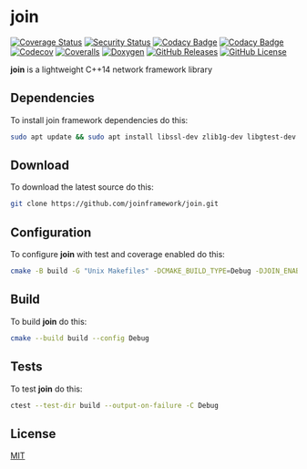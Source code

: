# join

[![Coverage Status](https://github.com/joinframework/join/workflows/coverage/badge.svg)](https://github.com/joinframework/join/actions?query=workflow%3Acoverage)
[![Security Status](https://github.com/joinframework/join/actions/workflows/security.yml/badge.svg)](https://github.com/joinframework/join/security/code-scanning)
[![Codacy Badge](https://app.codacy.com/project/badge/Grade/c2eda80c815e43748d10b9bde0be7087)](https://app.codacy.com/gh/joinframework/join/dashboard?utm_source=gh&utm_medium=referral&utm_content=&utm_campaign=Badge_grade)
[![Codacy Badge](https://app.codacy.com/project/badge/Coverage/c2eda80c815e43748d10b9bde0be7087)](https://app.codacy.com/gh/joinframework/join/dashboard?utm_source=gh&utm_medium=referral&utm_content=&utm_campaign=Badge_coverage)
[![Codecov](https://codecov.io/gh/joinframework/join/branch/main/graph/badge.svg)](https://codecov.io/gh/joinframework/join)
[![Coveralls](https://coveralls.io/repos/github/joinframework/join/badge.svg?branch=main)](https://coveralls.io/github/joinframework/join?branch=main)
[![Doxygen](https://img.shields.io/badge/docs-doxygen-blue.svg)](https://joinframework.github.io/join/index.html)
[![GitHub Releases](https://img.shields.io/github/release/joinframework/join.svg)](https://github.com/joinframework/join/releases/latest)
[![GitHub License](https://img.shields.io/badge/license-MIT-blue.svg)](https://github.com/joinframework/join/blob/main/LICENSE)

**join** is a lightweight C++14 network framework library

## Dependencies

To install join framework dependencies do this:
```bash
sudo apt update && sudo apt install libssl-dev zlib1g-dev libgtest-dev libgmock-dev
```

## Download

To download the latest source do this:
```bash
git clone https://github.com/joinframework/join.git
```

## Configuration

To configure **join** with test and coverage enabled do this:
```bash
cmake -B build -G "Unix Makefiles" -DCMAKE_BUILD_TYPE=Debug -DJOIN_ENABLE_TESTS=ON -DJOIN_ENABLE_COVERAGE=ON
```

## Build

To build **join** do this:
```bash
cmake --build build --config Debug
```

## Tests

To test **join** do this:
```bash
ctest --test-dir build --output-on-failure -C Debug
```

## License

[MIT](https://choosealicense.com/licenses/mit/)
